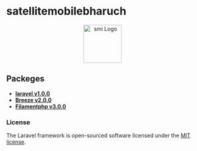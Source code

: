# satellitemobilebharuch

<p align="center">
<a href="https://www.satellitemobilebharuch.com" target="_blank">
<img src="https://www.satellitemobilebharuch.com/img/logo/smi3.png" width="100" alt="smi Logo">
</a>
</p>

## Packeges

- **[laravel v1.0.0](https://laravel.com)**
- **[Breeze v2.0.0](https://laravel.com/docs/10.x/starter-kits#breeze-and-livewire)**
- **[Filamentphp v3.0.0](https://filamentphp.com/docs/3.x/panels/installation)**

### License

The Laravel framework is open-sourced software licensed under the [MIT license](https://opensource.org/licenses/MIT).
